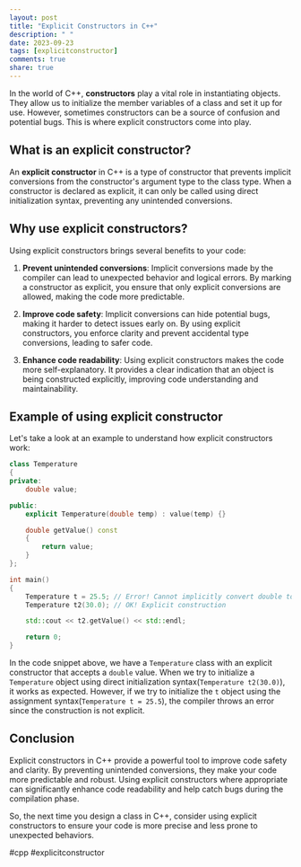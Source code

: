 ```yaml
---
layout: post
title: "Explicit Constructors in C++"
description: " "
date: 2023-09-23
tags: [explicitconstructor]
comments: true
share: true
---
```


In the world of C++, **constructors** play a vital role in instantiating objects. They allow us to initialize the member variables of a class and set it up for use. However, sometimes constructors can be a source of confusion and potential bugs. This is where explicit constructors come into play.

## What is an explicit constructor?

An **explicit constructor** in C++ is a type of constructor that prevents implicit conversions from the constructor's argument type to the class type. When a constructor is declared as explicit, it can only be called using direct initialization syntax, preventing any unintended conversions.

## Why use explicit constructors?

Using explicit constructors brings several benefits to your code:

1. **Prevent unintended conversions**: Implicit conversions made by the compiler can lead to unexpected behavior and logical errors. By marking a constructor as explicit, you ensure that only explicit conversions are allowed, making the code more predictable.

2. **Improve code safety**: Implicit conversions can hide potential bugs, making it harder to detect issues early on. By using explicit constructors, you enforce clarity and prevent accidental type conversions, leading to safer code.

3. **Enhance code readability**: Using explicit constructors makes the code more self-explanatory. It provides a clear indication that an object is being constructed explicitly, improving code understanding and maintainability.

## Example of using explicit constructor

Let's take a look at an example to understand how explicit constructors work:

```cpp
class Temperature
{
private:
    double value;

public:
    explicit Temperature(double temp) : value(temp) {}

    double getValue() const
    {
        return value;
    }
};

int main()
{
    Temperature t = 25.5; // Error! Cannot implicitly convert double to Temperature
    Temperature t2(30.0); // OK! Explicit construction

    std::cout << t2.getValue() << std::endl;

    return 0;
}
```

In the code snippet above, we have a `Temperature` class with an explicit constructor that accepts a `double` value. When we try to initialize a `Temperature` object using direct initialization syntax(`Temperature t2(30.0)`), it works as expected. However, if we try to initialize the `t` object using the assignment syntax(`Temperature t = 25.5`), the compiler throws an error since the construction is not explicit.

## Conclusion

Explicit constructors in C++ provide a powerful tool to improve code safety and clarity. By preventing unintended conversions, they make your code more predictable and robust. Using explicit constructors where appropriate can significantly enhance code readability and help catch bugs during the compilation phase.

So, the next time you design a class in C++, consider using explicit constructors to ensure your code is more precise and less prone to unexpected behaviors.

#cpp #explicitconstructor